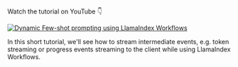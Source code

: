 Watch the tutorial on YouTube 👇

[![Dynamic Few-shot prompting using LlamaIndex Workflows](https://img.youtube.com/vi/76Xp3SVv5wg/maxresdefault.jpg)](https://www.youtube.com/watch?v=76Xp3SVv5wg)

In this short tutorial, we'll see how to stream intermediate events, e.g. token streaming or progress events streaming to the client while using LlamaIndex Workflows.
